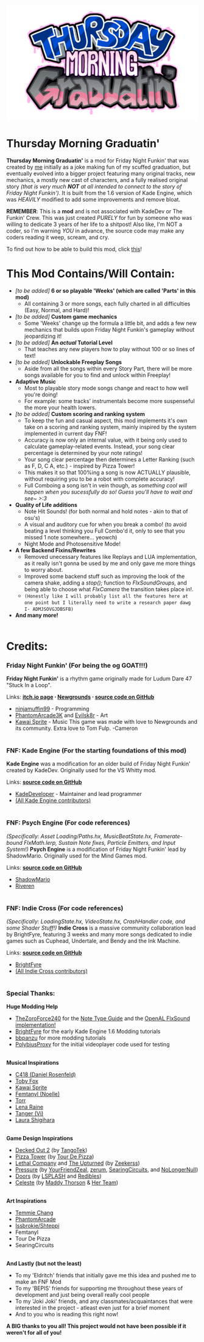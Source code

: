 ![Kade Engine logo](art/NewRevampedLogo/titleNewest.png)

# Thursday Morning Graduatin'
**Thursday Morning Graduatin'** is a mod for Friday Night Funkin' that was created by [me](https://github.com/DreamedWave) initially as a joke making fun of my scuffed graduation, but eventually evolved into a bigger project featuring many original tracks, new mechanics, a mostly new cast of characters, and a fully realised original story *(that is very much **NOT** at all intended to connect to the story of Friday Night Funkin')*. It is built from the 1.6 version of Kade Engine, which was *HEAVILY* modified to add some improvements and remove bloat.

**REMEMBER**: This is a **mod** and is not associated with KadeDev or The Funkin' Crew. This was just created *PURELY* for fun by someone who was willing to dedicate 3 years of her life to a shitpost! Also like, I'm NOT a coder, so I'm warning *YOU* in advance, the source code may make any coders reading it weep, scream, and cry.

To find out how to be able to build this mod, click [this](https://github.com/DreamedWave/Thursday-Morning-Graduatin/blob/main/BUILDING-GUIDE.md)!

# This Mod Contains/Will Contain:
 - *[to be added]* **6 or so playable 'Weeks' (which are called 'Parts' in this mod)**
      - All containing 3 or more songs, each fully charted in all difficulties (Easy, Normal, and Hard)!
 - *[to be added]* **Custom game mechanics**
      - Some 'Weeks' change up the formula a little bit, and adds a few new mechanics that builds upon Friday Night Funkin's gameplay without jeopardizing it!
 - *[to be added]* **An *actual* Tutorial Level**
      - That teaches any new players how to play without 100 or so lines of text!
 - *[to be added]* **Unlockable Freeplay Songs**
      - Aside from all the songs within every Story Part, there will be more songs available for you to find and unlock within Freeplay!
 - **Adaptive Music**
      - Most to playable story mode songs change and react to how well you're doing!
      - For example: some tracks' instrumentals become more suspenseful the more your health lowers.
 - *[to be added]* **Custom scoring and ranking system**
      - To keep the fun and casual aspect, this mod implements it's own take on a scoring and ranking system, mainly inspired by the system implemented in current day FNF!
      - Accuracy is now only an internal value, with it being only used to calculate gameplay-related events. Instead, your song clear percentage is determined by your note ratings!
      - Your song clear percentage then determines a Letter Ranking (such as F, D, C A, etc.) - inspired by Pizza Tower!
      - This makes it so that 100%ing a song is now ACTUALLY plausible, without requiring you to be a robot with complete accuracy!
      - Full Comboing a song isn't in vein though, as *something cool will happen when you sucessfully do so! Guess you'll have to wait and see~ >:3*
 - **Quality of Life additions**
      - Note Hit Sounds! (for both normal and hold notes - akin to that of osu's)
      - A visual and auditory cue for when you break a combo! (to avoid beating a level thinking you Full Combo'd it, only to see that you missed 1 note somewhere... yeowch)
      - Night Mode and Photosensitive Mode!
 - **A few Backend Fixins/Rewrites**
      - Removed unecessary features like Replays and LUA implementation, as it really isn't gonna be used by me and only gave me more things to worry about.
      - Improved some backend stuff such as improving the look of the camera shake, adding a *stop();* function to *FlxSoundGroups*, and being able to choose what *FlxCamera* the transition takes place in!.
      - `(Honestly like I will probably list all the features here at one point but I literally need to write a research paper dawg I- ADMJSOVGJDBSFB)`
 - **And many more!**
<br></br>

# Credits:
### Friday Night Funkin' (For being the og GOAT!!!)
 **Friday Night Funkin'** is a rhythm game originally made for Ludum Dare 47 "Stuck In a Loop".
 
Links: **[itch.io page](https://ninja-muffin24.itch.io/funkin) ⋅ [Newgrounds](https://www.newgrounds.com/portal/view/770371) ⋅ [source code on GitHub](https://github.com/ninjamuffin99/Funkin)**
 - [ninjamuffin99](https://twitter.com/ninja_muffin99) - Programming
 - [PhantomArcade3K](https://twitter.com/phantomarcade3k) and [Evilsk8r](https://twitter.com/evilsk8r) - Art
 - [Kawai Sprite](https://twitter.com/kawaisprite) - Music
 This game was made with love to Newgrounds and its community. Extra love to Tom Fulp. -Cameron
<br></br>

### FNF: Kade Engine (For the starting foundations of this mod)
 **Kade Engine** was a modification for an older build of Friday Night Funkin' created by KadeDev. Originally used for the VS Whitty mod.
 
 Links: **[source code on GitHub](https://github.com/kadedev/Kade-Engine)**
 - [KadeDeveloper](https://twitter.com/KadeDeveloper) - Maintainer and lead programmer
 - [(All Kade Engine contributors)](https://github.com/KadeDev/Kade-Engine/graphs/contributors)
<br></br>

### FNF: Psych Engine (For code references)
 *(Specifically: Asset Loading/Paths.hx, MusicBeatState.hx, Framerate-bound FlxMath.lerp, Sustain Note fixes, Particle Emitters, and Input System!)*
 **Psych Engine** is a modification of Friday Night Funkin' lead by ShadowMario. Originally used for the Mind Games mod.

 Links: **[source code on GitHub](https://github.com/ShadowMario/FNF-PsychEngine)**
 - [ShadowMario](https://twitter.com/shadow_mario_)
 - [Riveren](https://twitter.com/riverennn)
<br></br>

### FNF: Indie Cross (For code references)
 *(Specifically: LoadingState.hx, VideoState.hx, CrashHandler code, and some Shader Stuff!)*
 **Indie Cross** is a massive community collaboration lead by BrightFyre, featuring 3 weeks and many more songs dedicated to indie games such as Cuphead, Undertale, and Bendy and the Ink Machine.

 Links: **[source code on GitHub](https://github.com/brightfyregit/Indie-Cross-Public)**
 - [BrightFyre](https://linktr.ee/BrightFyre)
 - [(All Indie Cross contributors)](https://github.com/brightfyregit/Indie-Cross-Public/blob/master/source/CreditsMenu.hx)
<br></br>

### Special Thanks:
 **Huge Modding Help**
   - [TheZoroForce240](https://github.com/TheZoroForce240) for the [Note Type Guide](https://drive.google.com/file/d/1YcG1TphzhbHgadgezhZQeUW65pPNtirG/view) and the [OpenAL FlxSound implementation!](https://github.com/TheZoroForce240/FlxSoundFilters)
   - [BrightFyre](https://www.youtube.com/channel/UCvbZKyPNpKGri4uKGsZSw6w) for the early Kade Engine 1.6 Modding tutorials
   - [bbpanzu](https://www.youtube.com/channel/UCkdhotVDNwu7ZCoe-99AJRQ) for more modding tutorials
   - [PolybiusProxy](https://github.com/polybiusproxy) for the initial videoplayer code used for testing
  <br></br>

**Musical Inspirations**
   - [C418 (Daniel Rosenfeld)](https://c418.bandcamp.com/)
   - [Toby Fox](https://tobyfox.bandcamp.com/)
   - [Kawai Sprite](https://drugpop.bandcamp.com/)
   - [Femtanyl (Noelle)](https://www.youtube.com/@Femtanyl03)
   - [Torr](https://linktr.ee/torrmusic)
   - [Lena Raine](https://www.notion.so/RADICAL-DREAMLAND-62b6665ca4ce4c658b7f036e930551a3?pvs=4#83c26288234247d8bc360080d9d47bc8)
   - [Tanger (Vi)](https://www.youtube.com/@Tangermusic)
   - [Laura Shigihara](https://www.youtube.com/@supershigi)
<br></br>

 **Game Design Inspirations**
   - [Decked Out 2](https://www.youtube.com/watch?v=aoVVCwx6k1w) (by [TangoTek](https://www.youtube.com/@TangoTekLP))
   - [Pizza Tower](https://store.steampowered.com/app/2231450/Pizza_Tower/) (by [Tour De Pizza](https://twitter.com/PizzaTowergame))
   - [Lethal Company](https://store.steampowered.com/app/1966720/Lethal_Company/) and [The Upturned](https://store.steampowered.com/app/1717770/The_Upturned/) (by [Zeekerss](https://twitter.com/ZeekerssRBLX))
   - [Pressure](https://www.roblox.com/games/12411473842/Pressure) (by [YourFriendZeal](https://twitter.com/YourFriendZeal), [zerum](https://twitter.com/zerkichi), [SearingCircuits](https://twitter.com/SearingCircuits), and [NoLongerNull](https://twitter.com/NoLongerNull))
   - [Doors](https://www.roblox.com/games/6516141723/DOORS) (by [LSPLASH](https://x.com/LightningSplash) and [Redibles](https://x.com/RediblesQW))
   - [Celeste](https://store.steampowered.com/app/504230/Celeste/) (by [Maddy Thorson](https://www.mattmakesgames.com/) & [Her Team](https://www.exok.com/))
<br></br>

 **Art Inspirations**
   - [Temmie Chang](https://www.youtube.com/Temmiechang)
   - [PhantomArcade](https://phantomarcade.newgrounds.com/)
   - [Issbrokie/Shteppi](https://www.instagram.com/shteppi/)
   - Femtanyl
   - Tour De Pizza
   - SearingCircuits
<br></br>

 **And Lastly (but not the least)**
   - To my 'Eldritch' friends that initially gave me this idea and pushed me to make an FNF Mod
   - To my 'BEPIS' friends for supporting me throughout these years of development and just being overall really cool people
   - To my 'Joki Joki' friends, and any classmates/acquaintances that were interested in the project - atleast even just for a brief moment
   - And to you who is reading this right now!

**A BIG thanks to you all! This project would not have been possible if it weren't for all of you!**

